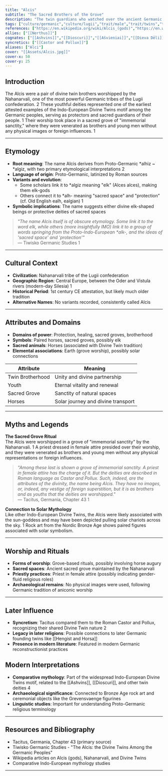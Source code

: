 ```yaml
---
title: "Alcis"
subtitle: "The Sacred Brothers of the Grove"
description: "The twin guardians who watched over the ancient Germanic peoples from their sacred woodland sanctuary"
tags: ["culture/germanic","culture/lugii","trait/male","trait/twins","trait/protection","trait/youth","domain/healing","domain/sacred-groves","type/divine-twins","period/1st-century-ce"]
references: ["https://en.wikipedia.org/wiki/Alcis_(gods)","https://en.wikipedia.org/wiki/Nahanarvali","https://tiwisko.wordpress.com/2014/11/27/the-alcis-the-divine-twins-among-the-germanic-peoples/","https://en.wikipedia.org/wiki/Divine_twins"]
allies: ["[[Nerthus]]"]
cognates: ["[[Ashvins]]","[[Dioscuri]]","[[Ašvieniai]]","[[Dieva Dēli]]"]
syncretics: ["[[Castor and Pollux]]"]
aliases: ["Alci"]
cover: "[[Assets/Alcis.jpg]]"
cover-x: 50
cover-y: 25
---
```

## Introduction

The Alcis were a pair of divine twin brothers worshipped by the Nahanarvali, one of the most powerful Germanic tribes of the Lugii confederation. <mcreference link="https://en.wikipedia.org/wiki/Alcis_(gods)" index="2">2</mcreference> These youthful deities represented one of the earliest attested examples of the Indo-European Divine Twins motif among the Germanic peoples, serving as protectors and sacred guardians of their people. <mcreference link="https://tiwisko.wordpress.com/2014/11/27/the-alcis-the-divine-twins-among-the-germanic-peoples/" index="1">1</mcreference> Their worship took place in a sacred grove of "immemorial sanctity," where they were venerated as brothers and young men without any physical images or foreign influences. <mcreference link="https://en.wikipedia.org/wiki/Nahanarvali" index="1">1</mcreference>

---

## Etymology

- **Root meaning**: The name Alcis derives from Proto-Germanic *alhiz ~ *algiz, with two primary etymological interpretations <mcreference link="https://en.wikipedia.org/wiki/Alcis_(gods)" index="2">2</mcreference>
- **Language of origin**: Proto-Germanic, latinized by Roman sources
- **Variants and evolution**: 
  - Some scholars link it to *algiz meaning "elk" (Alces alces), making them elk-gods
  - Others connect it to *alh- meaning "sacred space" and "protection" (cf. Old English ealh, ealgian) <mcreference link="https://tiwisko.wordpress.com/2014/11/27/the-alcis-the-divine-twins-among-the-germanic-peoples/" index="1">1</mcreference>
- **Symbolic implications**: The name suggests either divine elk-shaped beings or protective deities of sacred spaces

> _"The name Alcis itself is of obscure etymology. Some link it to the word elk, while others (more insightfully IMO) link it to a group of words springing from the Proto-Indo-European *alk-, and the ideas of 'sacred space' and 'protection'"_  
> — Tiwisko Germanic Studies <mcreference link="https://tiwisko.wordpress.com/2014/11/27/the-alcis-the-divine-twins-among-the-germanic-peoples/" index="1">1</mcreference>

---

## Cultural Context

- **Civilization**: Nahanarvali tribe of the Lugii confederation
- **Geographic Region**: Central Europe, between the Oder and Vistula rivers (modern-day Silesia) <mcreference link="https://en.wikipedia.org/wiki/Nahanarvali" index="1">1</mcreference>
- **Historical Period**: 1st century CE attestation, but likely much older tradition
- **Alternative Names**: No variants recorded, consistently called Alcis

---

## Attributes and Domains

- **Domains of power**: Protection, healing, sacred groves, brotherhood
- **Symbols**: Paired horses, sacred groves, possibly elk
- **Sacred animals**: Horses (associated with Divine Twin tradition)
- **Elemental associations**: Earth (grove worship), possibly solar connections

| Attribute | Meaning |
|-----------|----------|
| Twin Brotherhood | Unity and divine partnership |
| Youth | Eternal vitality and renewal |
| Sacred Grove | Sanctity of natural spaces |
| Horses | Solar journey and divine transport |

---

## Myths and Legends

**The Sacred Grove Ritual**  
The Alcis were worshipped in a grove of "immemorial sanctity" by the Nahanarvali. <mcreference link="https://en.wikipedia.org/wiki/Nahanarvali" index="1">1</mcreference> A priest dressed in female attire presided over their worship, and they were venerated as brothers and young men without any physical representations or foreign influences.

> _"Among these last is shown a grove of immemorial sanctity. A priest in female attire has the charge of it. But the deities are described in Roman language as Castor and Pollux. Such, indeed, are the attributes of the divinity, the name being Alcis. They have no images, or, indeed, any vestige of foreign superstition, but it is as brothers and as youths that the deities are worshipped."_  
> — Tacitus, Germania, Chapter 43 <mcreference link="https://en.wikipedia.org/wiki/Nahanarvali" index="1">1</mcreference>

**Connection to Solar Mythology**  
Like other Indo-European Divine Twins, the Alcis were likely associated with the sun-goddess and may have been depicted pulling solar chariots across the sky. <mcreference link="https://tiwisko.wordpress.com/2014/11/27/the-alcis-the-divine-twins-among-the-germanic-peoples/" index="1">1</mcreference> Rock art from the Nordic Bronze Age shows paired figures associated with solar symbolism.

---

## Worship and Rituals

- **Forms of worship**: Grove-based rituals, possibly involving horse augury
- **Sacred spaces**: Ancient sacred grove maintained by the Nahanarvali
- **Priestly practices**: Priest in female attire (possibly indicating gender-fluid religious roles)
- **Archaeological remains**: No physical images were used, following Germanic tradition of aniconic worship

---

## Later Influence

- **Syncretism**: Tacitus compared them to the Roman Castor and Pollux, recognizing their shared Divine Twin nature <mcreference link="https://en.wikipedia.org/wiki/Alcis_(gods)" index="2">2</mcreference>
- **Legacy in later religions**: Possible connections to later Germanic founding twins like [[Hengist and Horsa]]
- **Presence in modern literature**: Featured in modern Germanic reconstructionist practices

## Modern Interpretations

- **Comparative mythology**: Part of the widespread Indo-European Divine Twins motif, related to the [[Ashvins]], [[Dioscuri]], and other twin deities <mcreference link="https://en.wikipedia.org/wiki/Divine_twins" index="4">4</mcreference>
- **Archaeological significance**: Connected to Bronze Age rock art and ceremonial objects like the Grevensvaenge figurines
- **Linguistic studies**: Important for understanding Proto-Germanic religious terminology

---

## Resources and Bibliography

- Tacitus, Germania, Chapter 43 (primary source)
- Tiwisko Germanic Studies - "The Alcis: the Divine Twins Among the Germanic Peoples"
- Wikipedia articles on Alcis (gods), Nahanarvali, and Divine Twins
- Comparative Indo-European mythology studies

---